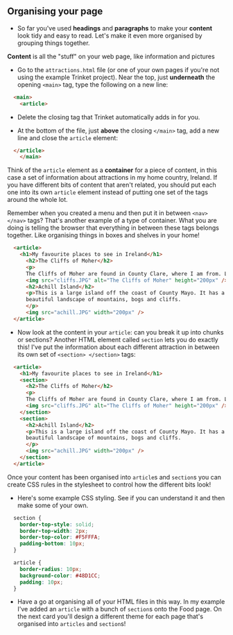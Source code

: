 ## Organising your page

- So far you've used **headings** and **paragraphs** to make your **content** look tidy and easy to read. Let's make it even more organised by grouping things together.
 
**Content** is all the "stuff" on your web page, like information and pictures

- Go to the `attractions.html` file \(or one of your own pages if you're not using the example Trinket project\). Near the top, just **underneath** the opening `<main>` tag, type the following on a new line: 

```html
  <main>
    <article>
```

- Delete the closing tag that Trinket automatically adds in for you.

- At the bottom of the file, just **above** the closing `</main>` tag, add a new line and close the `article` element:

```html
  </article>
    </main>
```

Think of the `article` element as a **container** for a piece of content, in this case a set of information about attractions in my home country, Ireland. If you have different bits of content that aren't related, you should put each one into its own `article` element instead of putting one set of the tags around the whole lot.

Remember when you created a menu and then put it in between `<nav> </nav>` tags? That's another example of a type of container. What you are doing is telling the browser that everything in between these tags belongs together. Like organising things in boxes and shelves in your home!

```html
  <article>
    <h1>My favourite places to see in Ireland</h1>
      <h2>The Cliffs of Moher</h2>
      <p>
      The Cliffs of Moher are found in County Clare, where I am from. Look how cool they are!</p>
      <img src="cliffs.JPG" alt="The Cliffs of Moher" height="200px" />
      <h2>Achill Island</h2>
      <p>This is a large island off the coast of County Mayo. It has a wild and
      beautiful landscape of mountains, bogs and cliffs.
      </p>
      <img src="achill.JPG" width="200px" />
  </article>
```

- Now look at the content in your `article`: can you break it up into chunks or sections? Another HTML element called `section` lets you do exactly this! I've put the information about each different attraction in between its own set of `<section> </section>` tags:

```html
  <article>
    <h1>My favourite places to see in Ireland</h1>
    <section>
      <h2>The Cliffs of Moher</h2>
      <p>
      The Cliffs of Moher are found in County Clare, where I am from. Look how cool they are!</p>
      <img src="cliffs.JPG" alt="The Cliffs of Moher" height="200px" />
    </section>
    <section>
      <h2>Achill Island</h2>
      <p>This is a large island off the coast of County Mayo. It has a wild and
      beautiful landscape of mountains, bogs and cliffs.
      </p>
      <img src="achill.JPG" width="200px" />
    </section>
  </article>
```

Once your content has been organised into `article`s and `section`s you can create CSS rules in the stylesheet to control how the different bits look! 

- Here's some example CSS styling. See if you can understand it and then make some of your own.

```css
  section {
    border-top-style: solid;
    border-top-width: 2px;
    border-top-color: #F5FFFA;
    padding-bottom: 10px;
  }

  article {
    border-radius: 10px;
    background-color: #48D1CC;
    padding: 10px;
  }
```

- Have a go at organising all of your HTML files in this way. In my example I've added an `article` with a bunch of `section`s onto the Food page. On the next card you'll design a different theme for each page that's organised into `articles` and `section`s!